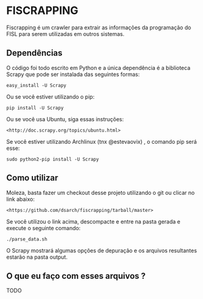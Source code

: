 FISCRAPPING
===========

Fiscrapping é um crawler para extrair as informações da programação do FISL
para serem utilizadas em outros sistemas.

Dependências
------------

O código foi todo escrito em Python e a única dependência é a biblioteca
Scrapy que pode ser instalada das seguintes formas:

    easy_install -U Scrapy

Ou se você estiver utilizando o pip:

    pip install -U Scrapy

Ou se você usa Ubuntu, siga essas instruções:

    <http://doc.scrapy.org/topics/ubuntu.html>

Se você estiver utilizando Archlinux (tnx @estevaovix) , o comando pip será
esse:

    sudo python2-pip install -U Scrapy

Como utilizar
-------------

Moleza, basta fazer um checkout desse projeto utilizando o git ou clicar no
link abaixo:

    <https://github.com/dsarch/fiscrapping/tarball/master>

Se você utilizou o link acima, descompacte e entre na pasta gerada e execute o
seguinte comando:

    ./parse_data.sh

O Scrapy mostrará algumas opções de depuração e os arquivos resultantes estarão
na pasta output.


O que eu faço com esses arquivos ?
----------------------------------

TODO

